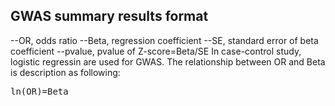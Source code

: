 ## GWAS summary results format
--OR, odds ratio
--Beta, regression coefficient
--SE, standard error of beta coefficient
--pvalue, pvalue of Z-score=Beta/SE
In case-control study, logistic regressin are used for GWAS. The relationship between OR and Beta is description as following:
<pre>ln(OR)=Beta</pre>
